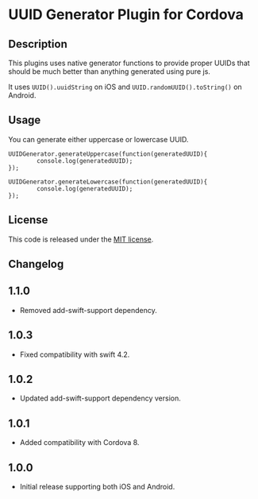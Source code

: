 # UUID Generator Plugin for Cordova

## Description
This plugins uses native generator functions to provide proper UUIDs that should be much better than anything generated using pure js.

It uses `UUID().uuidString` on iOS and `UUID.randomUUID().toString()` on Android.

## Usage
You can generate either uppercase or lowercase UUID.

```
UUIDGenerator.generateUppercase(function(generatedUUID){
        console.log(generatedUUID);
});
```

```
UUIDGenerator.generateLowercase(function(generatedUUID){
        console.log(generatedUUID);
});
```

## License
This code is released under the [MIT license](LICENSE).

## Changelog

## 1.1.0
  * Removed add-swift-support dependency.

## 1.0.3
  * Fixed compatibility with swift 4.2.

## 1.0.2
  * Updated add-swift-support dependency version.

## 1.0.1
  * Added compatibility with Cordova 8.

## 1.0.0
  * Initial release supporting both iOS and Android.
